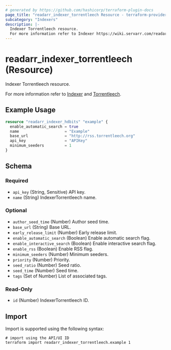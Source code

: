```yaml
---
# generated by https://github.com/hashicorp/terraform-plugin-docs
page_title: "readarr_indexer_torrentleech Resource - terraform-provider-readarr"
subcategory: "Indexers"
description: |-
  Indexer Torrentleech resource.
  For more information refer to Indexer https://wiki.servarr.com/readarr/settings#indexers and Torrentleech https://wiki.servarr.com/readarr/supported#torrentleech.
---
```


# readarr_indexer_torrentleech (Resource)

<!-- subcategory:Indexers -->Indexer Torrentleech resource.
For more information refer to [Indexer](https://wiki.servarr.com/readarr/settings#indexers) and [Torrentleech](https://wiki.servarr.com/readarr/supported#torrentleech).

## Example Usage

```terraform
resource "readarr_indexer_hdbits" "example" {
  enable_automatic_search = true
  name                    = "Example"
  base_url                = "http://rss.torrentleech.org"
  api_key                 = "APIKey"
  minimum_seeders         = 1
}
```

<!-- schema generated by tfplugindocs -->
## Schema

### Required

- `api_key` (String, Sensitive) API key.
- `name` (String) IndexerTorrentleech name.

### Optional

- `author_seed_time` (Number) Author seed time.
- `base_url` (String) Base URL.
- `early_release_limit` (Number) Early release limit.
- `enable_automatic_search` (Boolean) Enable automatic search flag.
- `enable_interactive_search` (Boolean) Enable interactive search flag.
- `enable_rss` (Boolean) Enable RSS flag.
- `minimum_seeders` (Number) Minimum seeders.
- `priority` (Number) Priority.
- `seed_ratio` (Number) Seed ratio.
- `seed_time` (Number) Seed time.
- `tags` (Set of Number) List of associated tags.

### Read-Only

- `id` (Number) IndexerTorrentleech ID.

## Import

Import is supported using the following syntax:

```shell
# import using the API/UI ID
terraform import readarr_indexer_torrentleech.example 1
```
